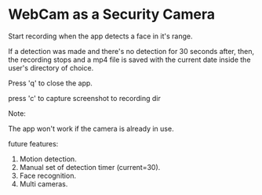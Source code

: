 WebCam as a Security Camera
===========================

Start recording when the app detects a face in it's range.

If a detection was made and there's no detection for 30 seconds after, then, the recording stops
and a mp4 file is saved with the current date inside the user's directory of choice.

Press 'q' to close the app.

press 'c' to capture screenshot to recording dir

Note: 

The app won't work if the camera is already in use.

future features:
1. Motion detection.
2. Manual set of detection timer (current=30).
3. Face recognition.
4. Multi cameras.
